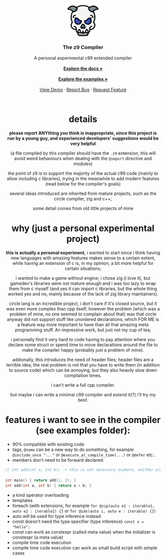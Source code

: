 <div align="center">
  <a href="https://www.flaticon.com/free-icons/devil" title="devil icons">
    <img src="misc/icon_alt.png" alt="Logo" width="100" height="100">
  </a>

  <h3 align="center">The z9 Compiler</h3>

  <p align="center">
    A personal experimental c99 extended compiler
    <br />
    <br />
    <a href="https://github.com/crim4/z9/tree/main/docs"><strong>Explore the docs »</strong></a>
    <br />
    ·
    <br />
    <a href="https://github.com/crim4/z9/tree/main/docs"><strong>Explore the examples »</strong></a>
    <br />
    <br />
    <a href="https://github.com/crim4/z9/tree/main/compiler_demo">View Demo</a>
    ·
    <a href="https://github.com/crim4/z9/issues">Report Bug</a>
    ·
    <a href="https://github.com/crim4/z9/issues">Request Feature</a>
  </p>

<br />

# details
**please report ANYthing you think is inappropriate, since this project is run by a young guy, and experienced developers' suggestions would be very helpful**

(a file compiled by this compiler should have the `.z9` extension, this will avoid weird behaviours when dealing with the `@import` directive and modules)

the point of z9 is to support the majority of the actual c99 code (mainly to allow including c libraries), trying in the meanwhile to add modern features (read below for the compiler's goals)

several ideas introduced are inherited from mature projects, such as the circle compiler, zig and c++;

some detail comes from old little projects of mine

# why (just a personal experimental project)

**this is actually a personal experiment**, i wanted to start since i think having new languages with amazing features makes sense to a certain extent, while having an extension of c is, in my opinion, a bit more helpful for certain situations;

i wanted to make a game without engine; i chose zig (i love it), but gamedev's libraries were not mature enough and i was too lazy to wrap them from c myself
(and yes it can import c libraries, but the whole thing worked yes and no, mainly because of the lack of zig library maintainers).

circle lang is an incredible project, i don't care if it's closed source, but it was even more complex than cpp itself; however the problem (which was a problem of mine, no one seemed to complain about that) was that circle anyway did not support stuff like unordered declarations, which FOR ME is a feature way more important to have than all that amazing meta programming stuff.
An impressive work, but just not my cup of tea;

i personally find it very hard to code having to pay attention where you declare some struct or spend time to move declarations around the file to make the compiler happy (probably just a problem of mine).

addionally, this introduces the need of header files; header files are a terrible idea, the real problem is not that you have to write them (in addition to source code) which can be annoying, but they also heavily slow down compilation times.

i can't write a full cpp compiler.

but maybe i can write a minimal c99 compiler and extend it(?) i'll try my best.

# features i want to see in the compiler (see examples folder):
</div>

* 90% compatible with existing code
* tags, `@name` can be a new way to do something, for example `@include_once "..."` or `@execute_at_compile_time(...)` or `@defer` etc..
* members don't need to be forward declared:
```c
// int add(int a, int b); -> this is not necessary anymore, neither with typedefs

int main() { return add(1, 2); }
int add(int a, int b) { return a + b; }
```
* a kind operator overloading
* templates
* foreach (with extensions, for example `for @zip(auto e1 : iterable1, auto e2 : iterable2) {}` or `for @idx(auto i, auto e : iterable) {}`)
* auto will be used for type inference instead
* const doesn't need the type specifier (type inference) `const x = "hello";`
* const can work as constexpr (called meta value) when the initializer is constexpr (a meta value)
* compile time code execution
* compile time code execution can work as small build script with simple cases